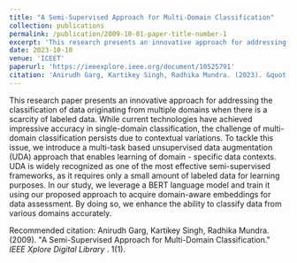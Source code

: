 ```yaml
---
title: "A Semi-Supervised Approach for Multi-Domain Classification"
collection: publications
permalink: /publication/2009-10-01-paper-title-number-1
excerpt: 'This research presents an innovative approach for addressing the classification of data originating from multiple domains when there is a scarcity of labeled data.'
date: 2023-10-10
venue: 'ICEET'
paperurl: 'https://ieeexplore.ieee.org/document/10525791'
citation: 'Anirudh Garg, Kartikey Singh, Radhika Mundra. (2023). &quot; A Semi-Supervised Approach for Multi-Domain Classification.&quot; <i>IEEE Xplore Digital Library </i>.'
---
```

This research paper presents an innovative approach for addressing the classification of data originating from multiple domains when there is a scarcity of labeled data. While current technologies have achieved impressive accuracy in single-domain classification, the challenge of multi-domain classification persists due to contextual variations. To tackle this issue, we introduce a multi-task based unsupervised data augmentation (UDA) approach that enables learning of domain - specific data contexts. UDA is widely recognized as one of the most effective semi-supervised frameworks, as it requires only a small amount of labeled data for learning purposes. In our study, we leverage a BERT language model and train it using our proposed approach to acquire domain-aware embeddings for data assessment. By doing so, we enhance the ability to classify data from various domains accurately.

Recommended citation: Anirudh Garg, Kartikey Singh, Radhika Mundra. (2009). "A Semi-Supervised Approach for Multi-Domain Classification." <i>IEEE Xplore Digital Library </i>. 1(1).
